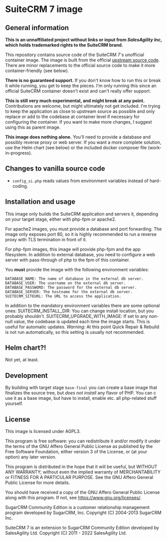 # SuiteCRM 7 image
## General information

**This is an unnaffiliated project without links or input from *SalesAgility Inc*, which holds trademarked rights to the SuiteCRM brand.**

This repository contains source code of the SuiteCRM 7's unofficial container image. The image is built from the official [upstream source code](https://github.com/salesagility/SuiteCRM). There are minor replacements to the official source code to make it more container-friendly (see below).

**There is no guaranteed support.**  If you don't know how to run this or break it while running, you get to keep the pieces. I'm only running this since an official SuiteCRM container doesn't exist and can't really offer support.

**This is still very much experimental, and might break at any point.** Contributions are welcome, but might ultimately not get included. I'm trying to keep the application as close to upstream source as possible and only replace or add to the codebase at container level if necessary for configuring the container. If you want to make more changes, I suggest using this as parent image.

**This image does nothing alone.** You'll need to provide a database and possibly reverse proxy or web server. If you want a more complete solution, use the Helm chart (see below) or the included docker composer file (work-in-progress).

## Changes to vanilla source code
- `config_si.php` reads values from environment variables instead of hard-coding.

## Installation and usage
This image only builds the SuiteCRM application and servers it, depending on your target stage, either with php-fpm or apache2.

For apache2 images, you must provide a database and port forwarding. The image only exposes port 80, so it is highly recommended to run a reverse proxy with TLS termination in front of it. 

For php-fpm images, this image will provide php-fpm and the app filesystem. In addition to external database, you need to configure a web server with pass-through of php to the fpm of this container.

You **must** provide the image with the following environment variables:

	DATABASE_NAME: The name of database in the external db server.
	DATABASE_USER: The username on the external db server.
	DATABASE_PASSWORD: The password for the external db server.
	DATABASE_SERVER: The hostname for the external db server.
	SUITECRM_SITEURL: The URL to access the application.

In addition to the mandatory environment variables there are some optional ones:
    SUITECRM_INSTALL_DIR: You can change install location, but you probably shouldn't.
    SUITECRM_UPGRADE_WITH_IMAGE: If set to any non-null value, the codebase is updated each time the image starts. This is useful for automatic updates. *Warning*: At this point Quick Repair & Rebuild is not run automatically, so this setting is usually not recommended.

## Helm chart?!
Not yet, at least.

## Development
By building with target stage `base-final` you can create a base image that finalizes the source tree, but *does not install* any flavor of PHP. You can c use it as a base image, but have to install, enable etc. all php-related stuff yourself.
## License
This image is licensed under AGPL3.

This program is free software: you can redistribute it and/or modify it under the terms of the GNU Affero General Public License as published by the Free Software Foundation, either version 3 of the License, or (at your option) any later version.

This program is distributed in the hope that it will be useful, but WITHOUT ANY WARRANTY; without even the implied warranty of MERCHANTABILITY or FITNESS FOR A PARTICULAR PURPOSE.  See the GNU Affero General Public License for more details.

You should have received a copy of the GNU Affero General Public License along with this program.  If not, see <https://www.gnu.org/licenses/>.  

 SugarCRM Community Edition is a customer relationship management program developed by SugarCRM, Inc. Copyright (C) 2004-2013 SugarCRM Inc.
 
 SuiteCRM 7 is an extension to SugarCRM Community Edition developed by SalesAgility Ltd. Copyright (C) 2011 - 2022 SalesAgility Ltd.